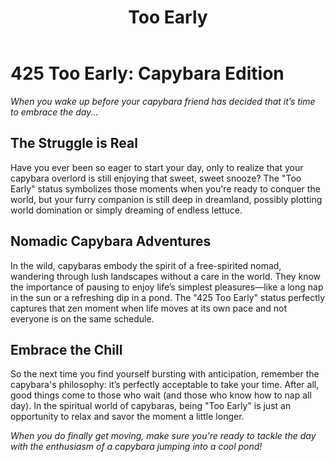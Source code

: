﻿---
category: 4xx
code: 425
cover: https://firebasestorage.googleapis.com/v0/b/capy-http.appspot.com/o/Capy-425-750x600.webp?alt=media
thumbnail: https://firebasestorage.googleapis.com/v0/b/capy-http.appspot.com/o/Capy-425-250x200.webp?alt=media
coverAlt: Too Early
description: Too Early
tags:
- 4xx
title: Too Early
---


# 425 Too Early: Capybara Edition

*When you wake up before your capybara friend has decided that it’s time to embrace the day...*

## The Struggle is Real

Have you ever been so eager to start your day, only to realize that your capybara overlord is still enjoying that sweet, sweet snooze? The "Too Early" status symbolizes those moments when you're ready to conquer the world, but your furry companion is still deep in dreamland, possibly plotting world domination or simply dreaming of endless lettuce.

## Nomadic Capybara Adventures

In the wild, capybaras embody the spirit of a free-spirited nomad, wandering through lush landscapes without a care in the world. They know the importance of pausing to enjoy life’s simplest pleasures—like a long nap in the sun or a refreshing dip in a pond. The "425 Too Early" status perfectly captures that zen moment when life moves at its own pace and not everyone is on the same schedule.

## Embrace the Chill

So the next time you find yourself bursting with anticipation, remember the capybara's philosophy: it’s perfectly acceptable to take your time. After all, good things come to those who wait (and those who know how to nap all day). In the spiritual world of capybaras, being "Too Early" is just an opportunity to relax and savor the moment a little longer. 

*When you do finally get moving, make sure you're ready to tackle the day with the enthusiasm of a capybara jumping into a cool pond!*
```